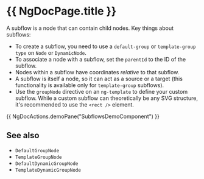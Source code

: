 # {{ NgDocPage.title }}

A subflow is a node that can contain child nodes. Key things about subflows:

- To create a subflow, you need to use a `default-group` or `template-group` `type` on `Node` or `DynamicNode`.
- To associate a node with a subflow, set the `parentId` to the ID of the subflow.
- Nodes within a subflow have coordinates _relative_ to that subflow.
- A subflow is itself a node, so it can act as a source or a target (this functionality is available only for `template-group` subflows).
- Use the `groupNode` directive on an `ng-template` to define your custom subflow. While a custom subflow can theoretically be any SVG structure, it's recommended to use the `<rect />` element.

{{ NgDocActions.demoPane("SubflowsDemoComponent") }}

## See also

- `DefaultGroupNode`
- `TemplateGroupNode`
- `DefaultDynamicGroupNode`
- `TemplateDynamicGroupNode`
